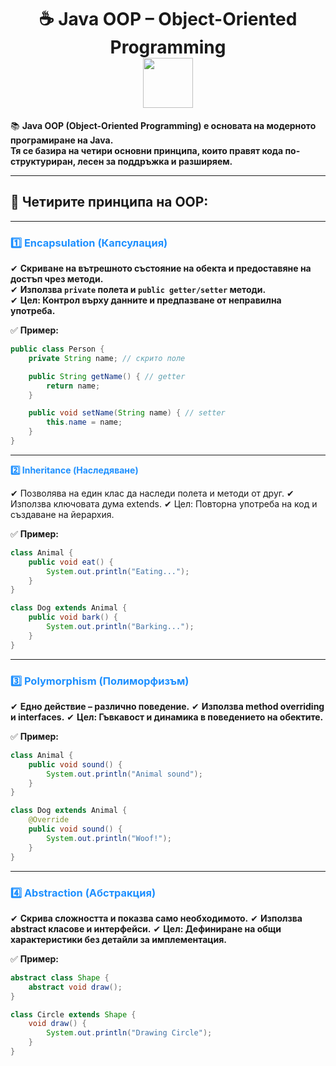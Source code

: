 <h1 align="center">
  ☕ Java OOP – Object-Oriented Programming  
  <br>
  <img src="https://media.giphy.com/media/du3J3cXyzhj75IOgvA/giphy.gif" width="80">
</h1>

📚 **Java OOP (Object-Oriented Programming) е основата на модерното програмиране на Java.  
Тя се базира на четири основни принципа, които правят кода по-структуриран, лесен за поддръжка и разширяем.**  

---

## 🔑 Четирите принципа на OOP:

---

### <span style="color:#1E90FF; font-weight:bold;">1️⃣ Encapsulation (Капсулация)</span>

✔ **Скриване на вътрешното състояние на обекта и предоставяне на достъп чрез методи.**  
✔ **Използва `private` полета и `public getter/setter` методи.**  
✔ **Цел: Контрол върху данните и предпазване от неправилна употреба.**  

✅ **Пример:**
```java
public class Person {
    private String name; // скрито поле

    public String getName() { // getter
        return name;
    }

    public void setName(String name) { // setter
        this.name = name;
    }
}

```
---

<span style="color:#1E90FF; font-weight:bold;">2️⃣ Inheritance (Наследяване)</span>

✔ Позволява на един клас да наследи полета и методи от друг.
✔ Използва ключовата дума extends.
✔ Цел: Повторна употреба на код и създаване на йерархия.

✅ **Пример:**
```java
class Animal {
    public void eat() {
        System.out.println("Eating...");
    }
}

class Dog extends Animal {
    public void bark() {
        System.out.println("Barking...");
    }
}
```
---

### <span style="color:#1E90FF; font-weight:bold;">3️⃣ Polymorphism (Полиморфизъм)</span>

✔ **Едно действие – различно поведение.**
✔ **Използва method overriding и interfaces.**
✔ **Цел: Гъвкавост и динамика в поведението на обектите.**

✅ **Пример:**
```java
class Animal {
    public void sound() {
        System.out.println("Animal sound");
    }
}

class Dog extends Animal {
    @Override
    public void sound() {
        System.out.println("Woof!");
    }
}

```
---

### <span style="color:#1E90FF; font-weight:bold;">4️⃣ Abstraction (Абстракция)</span>

✔ **Скрива сложността и показва само необходимото.**
✔ **Използва abstract класове и интерфейси.**
✔ **Цел: Дефиниране на общи характеристики без детайли за имплементация.**

✅ **Пример:**
```java
abstract class Shape {
    abstract void draw();
}

class Circle extends Shape {
    void draw() {
        System.out.println("Drawing Circle");
    }
}
```

